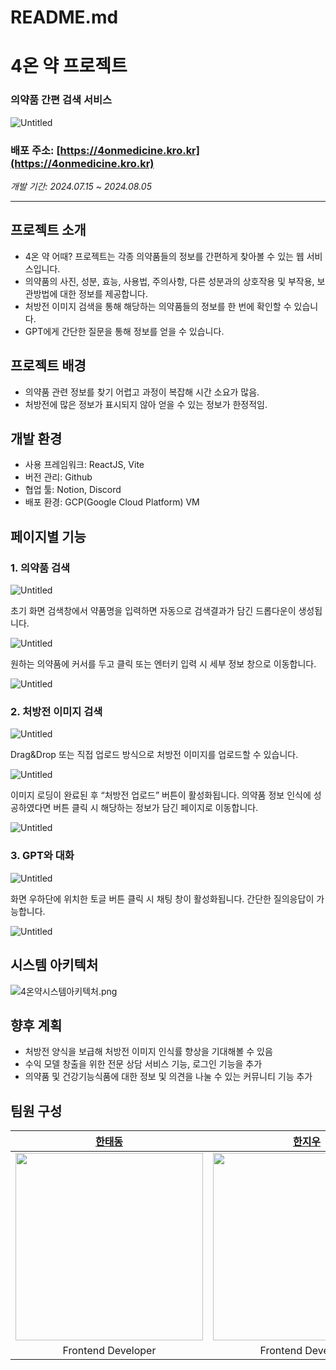 # README.md

# 4온 약 프로젝트

### 의약품 간편 검색 서비스

![Untitled](README%20md%207e5e9b5a220a4a02ab724d3f41a5b9c9/Untitled.png)

### 배포 주소: [https://4onmedicine.kro.kr](https://4onmedicine.kro.kr)

_개발 기간: 2024.07.15 ~ 2024.08.05_

---

## 프로젝트 소개

- 4온 약 어때? 프로젝트는 각종 의약품들의 정보를 간편하게 찾아볼 수 있는 웹 서비스입니다.
- 의약품의 사진, 성분, 효능, 사용법, 주의사항, 다른 성분과의 상호작용 및 부작용, 보관방법에 대한 정보를 제공합니다.
- 처방전 이미지 검색을 통해 해당하는 의약품들의 정보를 한 번에 확인할 수 있습니다.
- GPT에게 간단한 질문을 통해 정보를 얻을 수 있습니다.

## 프로젝트 배경

- 의약품 관련 정보를 찾기 어렵고 과정이 복잡해 시간 소요가 많음.
- 처방전에 많은 정보가 표시되지 않아 얻을 수 있는 정보가 한정적임.

## 개발 환경

- 사용 프레임워크: ReactJS, Vite
- 버전 관리: Github
- 협업 툴: Notion, Discord
- 배포 환경: GCP(Google Cloud Platform) VM

## 페이지별 기능

### 1. 의약품 검색

![Untitled](README%20md%207e5e9b5a220a4a02ab724d3f41a5b9c9/Untitled%201.png)

초기 화면 검색창에서 약품명을 입력하면 자동으로 검색결과가 담긴 드롭다운이 생성됩니다.

![Untitled](README%20md%207e5e9b5a220a4a02ab724d3f41a5b9c9/Untitled%202.png)

원하는 의약품에 커서를 두고 클릭 또는 엔터키 입력 시 세부 정보 창으로 이동합니다.

![Untitled](README%20md%207e5e9b5a220a4a02ab724d3f41a5b9c9/Untitled%203.png)

### 2. 처방전 이미지 검색

![Untitled](README%20md%207e5e9b5a220a4a02ab724d3f41a5b9c9/Untitled%204.png)

Drag&Drop 또는 직접 업로드 방식으로 처방전 이미지를 업로드할 수 있습니다.

![Untitled](README%20md%207e5e9b5a220a4a02ab724d3f41a5b9c9/Untitled%205.png)

이미지 로딩이 완료된 후 “처방전 업로드” 버튼이 활성화됩니다. 의약품 정보 인식에 성공하였다면 버튼 클릭 시 해당하는 정보가 담긴 페이지로 이동합니다.

![Untitled](README%20md%207e5e9b5a220a4a02ab724d3f41a5b9c9/Untitled%206.png)

### 3. GPT와 대화

![Untitled](README%20md%207e5e9b5a220a4a02ab724d3f41a5b9c9/Untitled%207.png)

화면 우하단에 위치한 토글 버튼 클릭 시 채팅 창이 활성화됩니다. 간단한 질의응답이 가능합니다.

![Untitled](README%20md%207e5e9b5a220a4a02ab724d3f41a5b9c9/Untitled%208.png)

## 시스템 아키텍처

![4온약시스템아키텍처.png](README%20md%207e5e9b5a220a4a02ab724d3f41a5b9c9/4%25E1%2584%258B%25E1%2585%25A9%25E1%2586%25AB%25E1%2584%258B%25E1%2585%25A3%25E1%2586%25A8%25E1%2584%2589%25E1%2585%25B5%25E1%2584%2589%25E1%2585%25B3%25E1%2584%2590%25E1%2585%25A6%25E1%2586%25B7%25E1%2584%258B%25E1%2585%25A1%25E1%2584%258F%25E1%2585%25B5%25E1%2584%2590%25E1%2585%25A6%25E1%2586%25A8%25E1%2584%258E%25E1%2585%25A5.png)

## 향후 계획

- 처방전 양식을 보급해 처방전 이미지 인식률 향상을 기대해볼 수 있음
- 수익 모델 창출을 위한 전문 상담 서비스 기능, 로그인 기능을 추가
- 의약품 및 건강기능식품에 대한 정보 및 의견을 나눌 수 있는 커뮤니티 기능 추가

## 팀원 구성

|                        [한태동](https://github.com/HANTAEDONG)                        |                         [한지우](https://github.com/huzan2)                          |                         [최지훈](https://github.com/cjh-19)                          |                        [이정현](https://github.com/LEEJH1029)                        |                       [장원준](https://github.com/jangwonjun)                        |
| :-----------------------------------------------------------------------------------: | :----------------------------------------------------------------------------------: | :----------------------------------------------------------------------------------: | :----------------------------------------------------------------------------------: | :----------------------------------------------------------------------------------: |
| <img width = "300" src ="https://avatars.githubusercontent.com/u/132195232?s=96&v=4"> | <img width = "300" src ="https://avatars.githubusercontent.com/u/95648841?s=96&v=4"> | <img width = "300" src ="https://avatars.githubusercontent.com/u/66457014?s=96&v=4"> | <img width = "300" src ="https://avatars.githubusercontent.com/u/67615226?s=96&v=4"> | <img width = "300" src ="https://avatars.githubusercontent.com/u/41234293?s=96&v=4"> |
|                                  Frontend Developer                                   |                                  Frontend Developer                                  |                               Backend Developer, CI/CD                               |                                  Backend Developer                                   |                                  Backend Developer                                   |
